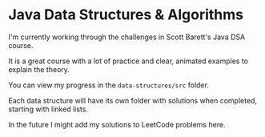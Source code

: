 # Java Data Structures & Algorithms

I'm currently working through the challenges in Scott Barett's Java DSA course.

It is a great course with a lot of practice and clear, animated examples to explain the theory.

You can view my progress in the `data-structures/src` folder.

Each data structure will have its own folder with solutions when completed, starting with linked lists.

In the future I might add my solutions to LeetCode problems here.
